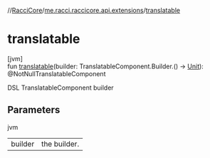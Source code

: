 //[RacciCore](../../index.md)/[me.racci.raccicore.api.extensions](index.md)/[translatable](translatable.md)

# translatable

[jvm]\
fun [translatable](translatable.md)(builder: TranslatableComponent.Builder.() -&gt; [Unit](https://kotlinlang.org/api/latest/jvm/stdlib/kotlin/-unit/index.html)): @NotNullTranslatableComponent

DSL TranslatableComponent builder

## Parameters

jvm

| | |
|---|---|
| builder | the builder. |
